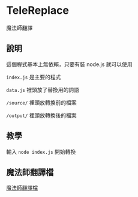 # TeleReplace
魔法師翻譯
## 說明
這個程式基本上無依賴，只要有裝 node.js 就可以使用

`index.js` 是主要的程式

`data.js` 裡頭放了替換用的詞語

`/source/` 裡頭放轉換前的檔案

`/output/` 裡頭放轉換後的檔案

## 教學
輸入 `node index.js` 開始轉換

## 魔法師翻譯檔
[魔法師翻譯檔](https://goo.gl/icnFnE)
